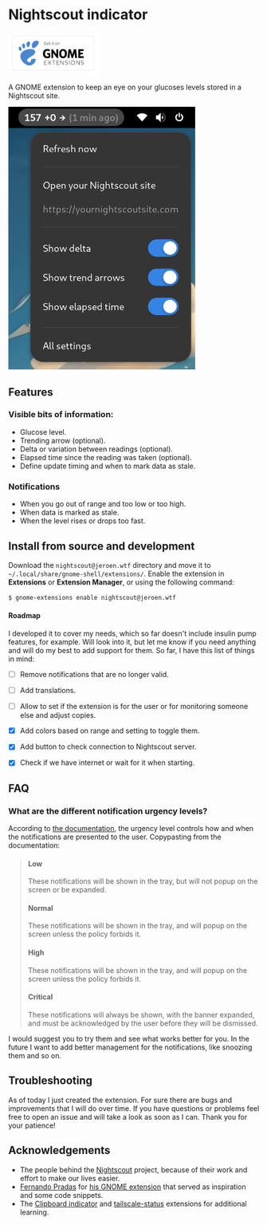 # Nightscout indicator

<a href="https://extensions.gnome.org/extension/7388/nightscout/" target="_blank"><img src="images/get-it-on-ego.png" alt="Gnome Extensions badge" width="180" /></a>

A GNOME extension to keep an eye on your glucoses levels stored in a Nightscout site.

<img src="images/screenshot.png" alt="Menu screenshot of the indicator" width="375" />


## Features

### Visible bits of information:
- Glucose level.
- Trending arrow (optional).
- Delta or variation between readings (optional).
- Elapsed time since the reading was taken (optional).
- Define update timing and when to mark data as stale.

### Notifications
- When you go out of range and too low or too high.
- When data is marked as stale.
- When the level rises or drops too fast.


## Install from source and development

Download the `nightscout@jeroen.wtf` directory and move it to `~/.local/share/gnome-shell/extensions/`. Enable the extension in **Extensions** or **Extension Manager**, or using the following command:

```bash
$ gnome-extensions enable nightscout@jeroen.wtf
```

#### Roadmap

I developed it to cover my needs, which so far doesn't include insulin pump features, for example. Will look into it, but let me know if you need anything and will do my best to add support for them. So far, I have this list of things in mind:

- [ ] Remove notifications that are no longer valid.
- [ ] Add translations.
- [ ] Allow to set if the extension is for the user or for monitoring someone else and adjust copies.
- [x] Add colors based on range and setting to toggle them.
- [x] Add button to check connection to Nightscout server.
- [x] Check if we have internet or wait for it when starting.


## FAQ

### What are the different notification urgency levels?

According to [the documentation](https://gjs.guide/extensions/topics/notifications.html), the urgency level controls how and when the notifications are presented to the user. Copypasting from the documentation:

> #### Low
> These notifications will be shown in the tray, but will not popup on the screen or be expanded.
>
> #### Normal
> These notifications will be shown in the tray, and will popup on the screen unless the policy forbids it.
>
> #### High
> These notifications will be shown in the tray, and will popup on the screen unless the policy forbids it.
>
> #### Critical
> These notifications will always be shown, with the banner expanded, and must be acknowledged by the user before they will be dismissed.

I would suggest you to try them and see what works better for you. In the future I want to add better management for the notifications, like snoozing them and so on.


## Troubleshooting

As of today I just created the extension. For sure there are bugs and improvements that I will do over time. If you have questions or problems feel free to open an issue and will take a look as soon as I can. Thank you for your patience!


## Acknowledgements

- The people behind the [Nightscout](https://nightscout.github.io/) project, because of their work and effort to make our lives easier.
- [Fernando Pradas](https://github.com/fnandot) for [his GNOME extension](https://github.com/fnandot/gnome-shell-extension-nightscout) that served as inspiration and some code snippets.
- The [Clipboard indicator](https://github.com/Tudmotu/gnome-shell-extension-clipboard-indicator/) and [tailscale-status](https://github.com/maxgallup/tailscale-status) extensions for additional learning.


